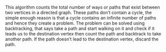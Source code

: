 This algorithm counts the total number of ways or paths that exist between two vertices in a directed graph. These paths don’t contain a cycle, the simple enough reason is that a cycle contains an infinite number of paths and hence they create a problem.
The problem can be solved using backtracking, that says take a path and start walking on it and check if it leads us to the destination vertex then count the path and backtrack to take another path. If the path doesn’t lead to the destination vertex, discard the path.